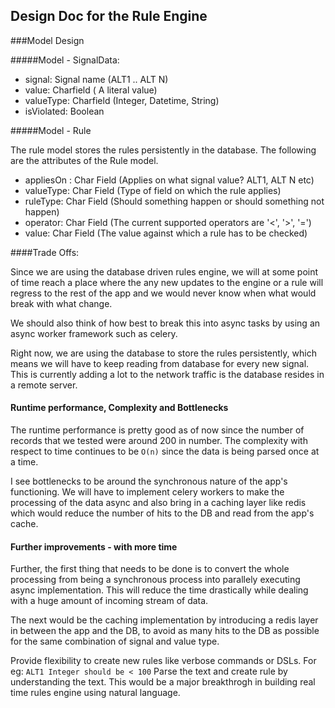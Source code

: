 ## Design Doc for the Rule Engine

###Model Design

#####Model - SignalData:

- signal: Signal name (ALT1 .. ALT N)
- value: Charfield ( A literal value)
- valueType: Charfield (Integer, Datetime, String)
- isViolated: Boolean

#####Model - Rule

The rule model stores the rules persistently in the database. The following are the attributes of the Rule model.

- appliesOn : Char Field (Applies on what signal value? ALT1, ALT N etc)
- valueType: Char Field (Type of field on which the rule applies)
- ruleType: Char Field (Should something happen or should something not happen)
- operator: Char Field (The current supported operators are '<', '>', '=')
- value: Char Field (The value against which a rule has to be checked)

####Trade Offs:

Since we are using the database driven rules engine, we will at some point of time reach a place where the any new updates to the engine or a rule will regress to the rest of the app and we would never know when what would break with what change.

We should also think of how best to break this into async tasks by using an async worker framework such as celery.

Right now, we are using the database to store the rules persistently, which means we will have to keep reading from database for every new signal. This is currently adding a lot to the network traffic is the database resides in a remote server.


#### Runtime performance, Complexity and Bottlenecks

The runtime performance is pretty good as of now since the number of records that we tested were around 200 in number.
The complexity with respect to time continues to be `O(n)` since the data is being parsed once at a time.

I see bottlenecks to be around the synchronous nature of the app's functioning. We will have to implement celery workers to make the processing of the data async and also bring in a caching layer like redis which would reduce the number of hits to the DB and read from the app's cache.

#### Further improvements - with more time

Further, the first thing that needs to be done is to convert the whole processing from being a synchronous process into parallely executing async implementation.
This will reduce the time drastically while dealing with a huge amount of incoming stream of data.

The next would be the caching implementation by introducing a redis layer in between the app and the DB, to avoid as many hits to the DB as possible for the same combination of signal and value type.

Provide flexibility to create new rules like verbose commands or DSLs.
For eg: `ALT1 Integer should be < 100`
Parse the text and create rule by understanding the text. This would be a major breakthrogh in building real time rules engine using natural language.
 
 
